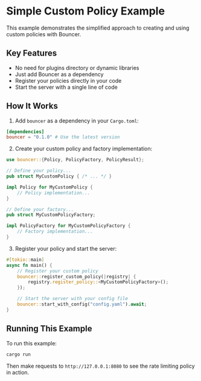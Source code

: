 # Simple Custom Policy Example

This example demonstrates the simplified approach to creating and using custom policies with Bouncer.

## Key Features

- No need for plugins directory or dynamic libraries
- Just add Bouncer as a dependency
- Register your policies directly in your code
- Start the server with a single line of code

## How It Works

1. Add `bouncer` as a dependency in your `Cargo.toml`:

```toml
[dependencies]
bouncer = "0.1.0" # Use the latest version
```

2. Create your custom policy and factory implementation:

```rust
use bouncer::{Policy, PolicyFactory, PolicyResult};

// Define your policy...
pub struct MyCustomPolicy { /* ... */ }

impl Policy for MyCustomPolicy {
    // Policy implementation...
}

// Define your factory...
pub struct MyCustomPolicyFactory;

impl PolicyFactory for MyCustomPolicyFactory {
    // Factory implementation...
}
```

3. Register your policy and start the server:

```rust
#[tokio::main]
async fn main() {
    // Register your custom policy
    bouncer::register_custom_policy(|registry| {
        registry.register_policy::<MyCustomPolicyFactory>();
    });

    // Start the server with your config file
    bouncer::start_with_config("config.yaml").await;
}
```

## Running This Example

To run this example:

```sh
cargo run
```

Then make requests to `http://127.0.0.1:8080` to see the rate limiting policy in action.
